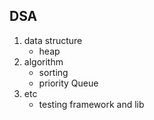## DSA

1. data structure
    - heap
2. algorithm
    - sorting
    - priority Queue
3. etc
    - testing framework and lib